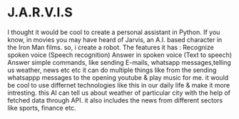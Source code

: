 # J.A.R.V.I.S
I thought it would be cool to create a personal assistant in Python. If you know, in movies you may have heard of Jarvis, an A.I. based character in the Iron Man films.  so, i create a robot.  The features it has :  Recognize spoken voice (Speech recognition) Answer in spoken voice (Text to speech) Answer simple commands, like sending E-mails, whatsapp messages,telling us weather, news etc etc
it can do multiple things like from the sending whatsappp messages to the opening youtube & play music for me. it would be cool to use differnet technologies like this in our daily life & make it more intresting.
this AI can tell us about weather of particular city with the help of fetched data through API.
it also includes the news from different sectors like sports, finance etc.
